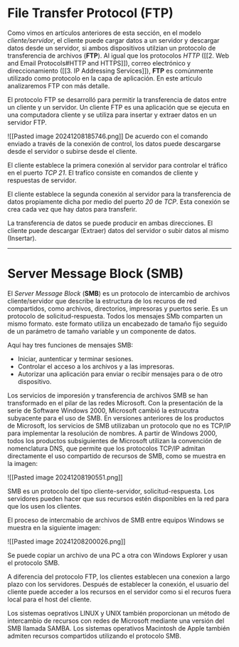 # File Transfer Protocol (FTP)

Como vimos en artículos anteriores de esta sección, en el modelo *cliente/servidor*, el cliente puede cargar datos a un servidor y descargar datos desde un servidor, si ambos dispositivos utilzian un protocolo de transferencia de archivos (**FTP**). Al igual que los protocolos *HTTP* ([[2. Web and Email Protocols#HTTP and HTTPS]]), correo electrónico y direccionamiento ([[3. IP Addressing Services]]), **FTP** es comúnmente utilizado como protocolo en la capa de aplicación. En este artículo analizaremos FTP con más detalle.

El protocolo FTP se desarrolló para permitir la transferencia de datos entre un cliente y un servidor. Un cliente FTP es una aplicación que se ejecuta en una computadora cliente y se utiliza para insertar y extraer datos en un servidor FTP.

![[Pasted image 20241208185746.png]]
 De acuerdo con el comando enviado a través de la conexión de control, los datos puede descargarse desde el servidor o subirse desde el cliente.

El cliente establece la primera conexión al servidor para controlar el tráfico en el puerto *TCP 21*. El  trafíco consiste en comandos de cliente y respuestas de servidor.

El cliente establece la segunda conexión al servidor para la transferencia de datos propiamente dicha por medio del puerto *20* de *TCP*. Esta conexión se crea cada vez que hay datos para transferir.

La transferencia de datos se puede producir en ambas direcciones. El cliente puede descargar (Extraer) datos del servidor o subir datos al mismo (Insertar).

----
# Server Message Block (SMB)

El *Server Message Block* (**SMB**) es un protocolo de intercambio de archivos cliente/servidor que describe la estructura de los recuros de red compartidos, como archivos, directorios, impresoras y puertos serie. Es un protocolo de solicitud-respuesta. Todos los mensajes SMb comparten un mismo formato. este formato utiliza un encabezado de tamaño fijo seguido de un parámetro de tamaño variable y un componente de datos.

Aquí hay tres funciones de mensajes SMB:

- Iniciar, auntenticar y terminar sesiones.
- Controlar el acceso a los archivos y a las impresoras.
- Autorizar una aplicación para enviar o recibir mensajes para o de otro dispositivo.

Los servicios de imporesión y transferencia de archivos SMB se han transformado en el pilar de las redes Microsoft. Con la presentación de la serie de Software Windows 2000, Microsoft cambió la estrucutra subyacente para el uso de SMB. En versiones anteriores de los productos de Microsoft, los servicios de SMB utilizaban un protocolo que no es TCP/IP para implementar la resolución de nombres. A partir de Windows 2000, todos los productos subsiguientes de Microsoft utilizan la convención de nomenclatura DNS, que permite que los protocolos TCP/IP admitan directamente el uso compartido de recursos de SMB, como se muestra en la imagen:

![[Pasted image 20241208190551.png]]

SMB es un protocolo del tipo cliente-servidor, solicitud-respuesta. Los servidores pueden hacer que sus recursos estén disponibles en la red para que los usen los clientes.

El proceso de intercmabio de archivos de SMB entre equipos Windows se muestra en la siguiente imagen: 

![[Pasted image 20241208200026.png]]

Se  puede copiar un archivo de una PC a otra con Windows Explorer y usan el protocolo SMB.

A diferencia del protocolo FTP, los clientes establecen una conexion a largo plazo con los servidores. Después de establecer la conexión, el usuario del cliente puede acceder a los recursos en el servidor como si el recuros fuera local para el host del cliente.

Los sistemas oeprativos LINUX y UNIX también proporcionan un método de intercambio de recursos con redes de Microsoft mediante una versión del SMB llamada SAMBA. Los sistemas operativos Macintosh de Apple también admiten recursos compartidos utilizando el protocolo SMB.

